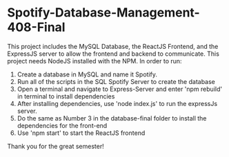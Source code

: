 # Spotify-Database-Management-408-Final

This project includes the MySQL Database, the ReactJS Frontend, and the ExpressJS server to allow the frontend and backend to communicate. 
This project needs NodeJS installed with the NPM.
In order to run:

1. Create a database in MySQL and name it Spotify.
2. Run all of the scripts in the SQL Spotify Server to create the database
3. Open a terminal and navigate to Express-Server and enter 'npm rebuild' in terminal to install dependencies
4. After installing dependencies, use 'node index.js' to run the expressJs server. 
5. Do the same as Number 3 in the database-final folder to install the dependencies for the front-end
6. Use 'npm start' to start the ReactJS frontend

Thank you for the great semester!
